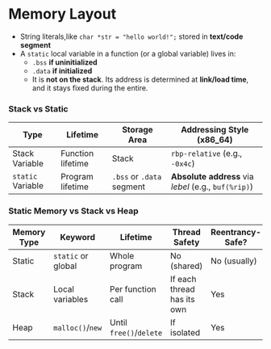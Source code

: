 # Memory Layout
 * String literals,like `char *str = "hello world!";` stored in **text/code segment**
 * A `static` local variable in a function (or a global variable) lives in:
   * `.bss` **if uninitialized**
   * `.data` **if initialized**
   * It is **not on the stack**. Its address is determined at **link/load time**, and it stays fixed during the entire.


### Stack vs Static
|Type|Lifetime|Storage Area|Addressing Style (x86_64)|
|---|---|---|---|
|Stack Variable|Function lifetime|Stack|`rbp-relative` (e.g., `-0x4c`)|
|`static` Variable|Program lifetime|`.bss` or `.data` segment|**Absolute address** via *lebel* (e.g., `buf(%rip)`)|


### Static Memory vs Stack vs Heap
|Memory Type|Keyword|Lifetime|Thread Safety|Reentrancy-Safe?|
|---|---|---|---|---|
|Static|`static` or global|Whole program|No (shared)|No (usually)|
|Stack|Local variables|Per function call|If each thread has its own|Yes|
|Heap|`malloc()`/`new`|Until `free()`/`delete`|If isolated|Yes|

